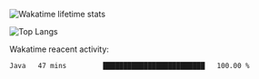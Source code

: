 <!--![GitHub stats](https://github-readme-stats.vercel.app/api?username=KERRCAM&show_icons=true&theme=cobalt)-->


![Wakatime lifetime stats](https://github-readme-stats.vercel.app/api/wakatime?username=KERRCAM)

![Top Langs](https://github-readme-stats.vercel.app/api/top-langs/?username=KERRCAM&hide=CMake,Makefile)





Wakatime reacent activity:
<!--START_SECTION:waka-->

```txt
Java   47 mins         █████████████████████████   100.00 %
```

<!--END_SECTION:waka-->
